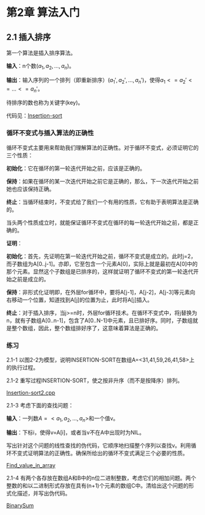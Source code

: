 # 第2章 算法入门
## 2.1 插入排序
第一个算法是插入排序算法。

**输入**：n个数($a_1,a_2,...,a_n$)。

**输出**：输入序列的一个排列（即重新排序）($a_1',a_2',...,a_n'$)，使得$a_1<=a_2'<=...<=a_n'$。

待排序的数也称为关键字(key)。

代码见：[Insertion-sort](./Insertion-sort.cpp)

### 循环不变式与插入算法的正确性
循环不变式主要用来帮助我们理解算法的正确性。对于循环不变式，必须证明它的三个性质：

**初始化**：它在循环的第一轮迭代开始之前，应该是正确的。

**保持**：如果在循环的某一次迭代开始之前它是正确的，那么，下一次迭代开始之前她也应该保持正确。

**终止**：当循环结束时，不变式给了我们一个有用的性质，它有助于表明算法是正确的。

当头两个性质成立时，就能保证循环不变式在循环的每一轮迭代开始之前，都是正确的。

**证明**：

**初始化**：首先，先证明在第一轮迭代开始之前，循环不变式是成立的。此时j=2，而子数组为A[0..j-1]。亦即，它至包含一个元素A[0]，实际上就是最初在A[0]中的那个元素。显然这个子数组是已排序的，这样就证明了循环不变式的第一轮迭代开始之前是成立的。

**保持**：非形式化证明即，在外层for循环中，要将A[j-1]，A[j-2]，A[j-3]等元素向右移动一个位置，知道找到A[j]的位置为止，此时将A[j]插入。

**终止**：对于插入排序，当j>=n时，外层for循环技术。在循环不变式中，将j替换为n，就有子数组A[0..n-1]，包含了A[0..N-1]中元素，且已排好序。同时，子数组就是整个数组，因此，整个数组排好序了，这意味着算法是正确的。

### 练习
2.1-1 以图2-2为模型，说明INSERTION-SORT在数组A=<31,41,59,26,41,58>上的执行过程。

2.1-2 重写过程INSERTION-SORT，使之按非升序（而不是按降序）排列。

[Insertion-sort2.cpp](./Insertion-sort2.cpp)

2.1-3 考虑下面的查找问题：

**输入**：一列数$A=<a_1,a_2,...,a_n>$和一个值v。

**输出**：下标i，使得v=A[i]，或者当v不在A中出现时为NIL。

写出针对这个问题的线性查找的伪代码，它顺序地扫描整个序列以查找v。利用循环不变式证明算法的正确性。确保所给出的循环不变式满足三个必要的性质。

[Find_value_in_array](./Find_value_in_array.cpp)

2.1-4 有两个各存放在数组A和B中的n位二进制整数，考虑它们的相加问题。两个整数的和以二进制形式存放在具有(n+1)个元素的数组C中。清给出这个问题的形式化描述，并写出伪代码。

[BinarySum](./BinarySum.cpp)